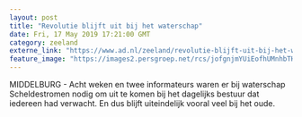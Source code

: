 ```yaml
---
layout: post
title: "Revolutie blijft uit bij het waterschap"
date: Fri, 17 May 2019 17:21:00 GMT
category: zeeland
externe_link: "https://www.ad.nl/zeeland/revolutie-blijft-uit-bij-het-waterschap~a0b82e0f/"
feature_image: "https://images2.persgroep.net/rcs/jofgnjmYUiEofhUMnhbTH6vmWJo/diocontent/148596341/_fitwidth/400/?appId=21791a8992982cd8da851550a453bd7f&quality=0.7"
---
```


MIDDELBURG - Acht weken en twee informateurs waren er bij waterschap Scheldestromen nodig om uit te komen bij het dagelijks bestuur dat iedereen had verwacht. En dus blijft uiteindelijk vooral veel bij het oude.
